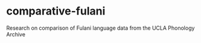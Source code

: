 # comparative-fulani
Research on comparison of Fulani language data from the UCLA Phonology Archive
